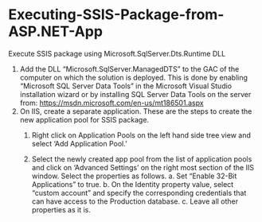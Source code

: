 # Executing-SSIS-Package-from-ASP.NET-App
Execute SSIS package using Microsoft.SqlServer.Dts.Runtime DLL
1.	Add the DLL “Microsoft.SqlServer.ManagedDTS” to the GAC of the computer on which the solution is deployed.
This is done by enabling “Microsoft SQL Server Data Tools” in the Microsoft Visual Studio installation wizard or 
by installing SQL Server Data Tools on the server from: https://msdn.microsoft.com/en-us/mt186501.aspx
2.	On IIS, create a separate application.
   These are the steps to create the new application pool for SSIS package.
     1.	Right click on Application Pools on the left hand side tree view and select ‘Add Application Pool.’

 
     2. Select the newly created app pool from the list of application pools and click on ‘Advanced Settings’ on the right most section of the IIS window. Select the properties as follows.
       a. Set “Enable 32-Bit Applications” to true.
       b. On the Identity property value, select “custom account” and specify the corresponding credentials that can have access to the Production database.
       c. Leave all other properties as it is.

